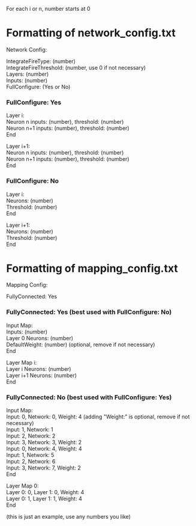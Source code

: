 For each i or n, number starts at 0

# Formatting of network_config.txt
Network Config:

IntegrateFireType: (number)\
IntegrateFireThreshold: (number, use 0 if not necessary)\
Layers: (number)\
Inputs: (number)\
FullConfigure: (Yes or No)

### FullConfigure: Yes
Layer i:\
Neuron n inputs: (number), threshold: (number)\
Neuron n+1 inputs: (number), threshold: (number)\
End

Layer i+1:\
Neuron n inputs: (number), threshold: (number)\
Neuron n+1 inputs: (number), threshold: (number)\
End

### FullConfigure: No
Layer i:\
Neurons: (number)\
Threshold: (number)\
End

Layer i+1:\
Neurons: (number)\
Threshold: (number)\
End

# Formatting of mapping_config.txt
Mapping Config:

FullyConnected: Yes

### FullyConnected: Yes (best used with FullConfigure: No)
Input Map:\
Inputs: (number)\
Layer 0 Neurons: (number)\
DefaultWeight: (number) (optional, remove if not necessary)\
End

Layer Map i:\
Layer i Neurons: (number)\
Layer i+1 Neurons: (number)\
End

### FullyConnected: No (best used with FullConfigure: Yes)
Input Map:\
Input: 0, Network: 0, Weight: 4 (adding "Weight:" is optional, remove if not necessary)\
Input: 1, Network: 1\
Input: 2, Network: 2\
Input: 3, Network: 3, Weight: 2\
Input: 0, Network: 4, Weight: 4\
Input: 1, Network: 5\
Input: 2, Network: 6\
Input: 3, Network: 7, Weight: 2\
End

Layer Map 0:\
Layer 0: 0, Layer 1: 0, Weight: 4\
Layer 0: 1, Layer 1: 1, Weight: 4\
End

(this is just an example, use any numbers you like)
